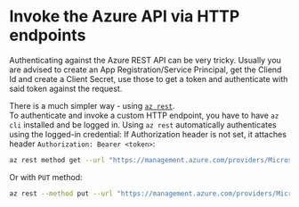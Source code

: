 # Invoke the Azure API via HTTP endpoints

Authenticating against the Azure REST API can be very tricky. Usually you are advised to create an App Registration/Service Principal, get the Cliend Id and create a Client Secret, use those to get a token and authenticate with said token against the request.

There is a much simpler way - using [`az rest`](https://docs.microsoft.com/en-us/cli/azure/reference-index?view=azure-cli-latest#az-rest).  
To authenticate and invoke a custom HTTP endpoint, you have to have `az cli` installed and be logged in. Using `az rest` automatically authenticates using the logged-in credential: If Authorization header is not set, it attaches header `Authorization: Bearer <token>`:

```bash
az rest method get --url "https://management.azure.com/providers/Microsoft.Billing/billingAccounts?api-version=2019-10-01-preview"
```

Or with `PUT` method:

```bash
az rest --method put --url "https://management.azure.com/providers/Microsoft.Billing/billingAccounts/4858737/billingRoleAssignments/326c745a-d97d-46d0-9d81-8b49545d09c3?api-version=2019-10-01-preview" --body @body.json
```
